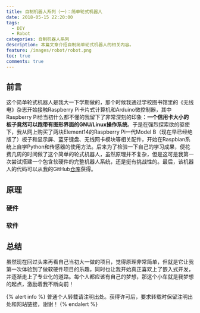 ```yaml
---
title: 自制机器人系列（一）：简单轮式机器人
date: 2018-05-15 22:20:00
tags:
  - DIY
  - Robot
categories: 自制机器人系列
description: 本篇文章介绍自制简单轮式机器人的相关内容。
feature: /images/robot/robot.png
toc: true
comments: true
---
```


## 前言

这个简单轮式机器人是我大一下学期做的，那个时候我通过学校图书馆里的《无线电》杂志开始接触Raspberry Pi卡片式计算机和Arduino微控制器，其中Raspberry Pi给当初什么都不懂的我留下了非常深刻的印象：**一个信用卡大小的板子竟然可以跑带有图形界面的GNU/Linux操作系统**。于是在强烈探索欲的驱使下，我从网上购买了两块Element14的Raspberry Pi一代Model B（现在早已经绝版了）板子和显示屏、蓝牙键盘、无线网卡模块等相关配件，开始在Raspbian系统上自学Python和传感器的使用方法。后来为了检验一下自己的学习成果，便花费几周的时间做了这个简单的轮式机器人，虽然原理并不复杂，但是这可是我第一次尝试搭建一个包含软硬件的完整机器人系统，还是挺有挑战性的。最后，该机器人的代码可以从我的GitHub[仓库](https://github.com/myyerrol/raspberry_pi_simple_car)获得。

<!--more-->

## 原理

### 硬件

### 软件

## 总结

虽然现在回过头来再看自己当初大一做的项目，觉得原理非常简单，但就是它让我第一次体验到了做软硬件项目的乐趣，同时也让我开始真正喜欢上了嵌入式开发，并逐渐走上了专业化的道路。每个人都应该有自己的梦想，那这个小车就是我梦想的起点，激励着我不断向前！

{% alert info %}
普通个人转载请注明出处。获得许可后，要求转载时保留注明出处和网站链接，谢谢！
{% endalert %}

